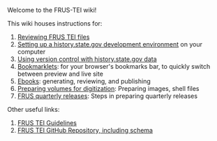 Welcome to the FRUS-TEI wiki!

This wiki houses instructions for:

1. [Reviewing FRUS TEI files](reviewing-frus-tei)
1. [Setting up a history.state.gov development environment](setup) on your computer 
1. [Using version control with history.state.gov data](version-control)
1. [Bookmarklets](bookmarklets): for your browser's bookmarks bar, to quickly switch between preview and live site 
1. [Ebooks](ebooks): generating, reviewing, and publishing
1. [Preparing volumes for digitization](preparing-volumes-for-digitization): Preparing images, shell files
1. [FRUS quarterly releases](releases): Steps in preparing quarterly releases

Other useful links:

1. [FRUS TEI Guidelines](http://static.history.state.gov/temp/frus-tei-guidelines.html)
1. [FRUS TEI GitHub Repository, including schema](https://github.com/historyatstate/frus)
